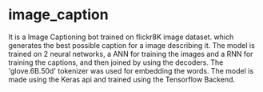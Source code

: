 # image_caption
It is a Image Captioning bot trained on flickr8K image dataset. which generates the best possible caption for a image describing it. The model is trained on 2 neural networks, a ANN for training the images and a RNN for training the captions, and then joined by using the decoders. The 'glove.6B.50d' tokenizer was used for embedding the words. The model is made using the Keras api and trained using the Tensorflow Backend.
